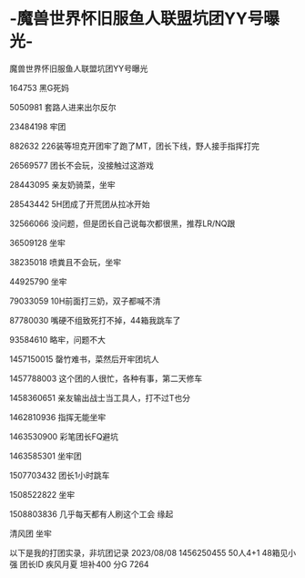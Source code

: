# -魔兽世界怀旧服鱼人联盟坑团YY号曝光-
魔兽世界怀旧服鱼人联盟坑团YY号曝光

164753 黑G死妈

5050981 套路人进来出尔反尔

23484198 牢团

882632 226装等坦克开团牢了跑了MT，团长下线，野人接手指挥打完

26569577 团长不会玩，没接触过这游戏

28443095 亲友奶骑菜，坐牢

28543442 5H团成了开荒团从拉冰开始

32566066 没问题，但是团长自己说每次都很黑，推荐LR/NQ跟

36509128 坐牢

38235018 喷粪且不会玩，坐牢

44925790 坐牢

79033059 10H前面打三奶，双子都喊不清

87780030 嘴硬不组致死打不掉，44箱我跳车了

93584610 略牢，问题不大

1457150015 罄竹难书，菜然后开牢团坑人

1457788003 这个团的人很忙，各种有事，第二天修车

1458360651 亲友输出战士当工具人，打不过T也分

1462810936 指挥无能坐牢

1463530900 彩笔团长FQ避坑

1463585301 坐牢团

1507703432 团长1小时跳车

1508522822 坐牢

1508803836 几乎每天都有人刷这个工会 缘起

清风团 坐牢

以下是我的打团实录，非坑团记录
2023/08/08
1456250455  50人4+1 48箱见小强 团长ID 疾风月夏 坦补400 分G 7264

